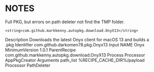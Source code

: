 # NOTES


Full PKG, but errors on path deleter not find the TMP folder.


    <string>com.github.markkenny.autopkg.download.OnyX13</string>
<?xml version="1.0" encoding="UTF-8"?>
<!DOCTYPE plist PUBLIC "-//Apple//DTD PLIST 1.0//EN" "http://www.apple.com/DTDs/PropertyList-1.0.dtd">
<plist version="1.0">
<dict>
	<key>Description</key>
	<string>Downloads the latest Onyx client for macOS 13 and builds a .pkg</string>
	<key>Identifier</key>
	<string>com.github.darkomen78.pkg.Onyx13</string>
	<key>Input</key>
	<dict>
		<key>NAME</key>
		<string>Onyx</string>
	</dict>
	<key>MinimumVersion</key>
	<string>1.0.1</string>
	<key>ParentRecipe</key>
    <string>com.github.markkenny.autopkg.download.OnyX13</string>
	<key>Process</key>
	<array>
		<dict>
			<key>Processor</key>
			<string>AppPkgCreator</string>
		</dict>
		<dict>
			<key>Arguments</key>
			<dict>
				<key>path_list</key>
				<array>
					<string>%RECIPE_CACHE_DIR%/payload</string>
				</array>
			</dict>
			<key>Processor</key>
			<string>PathDeleter</string>
		</dict>
	</array>
</dict>
</plist>